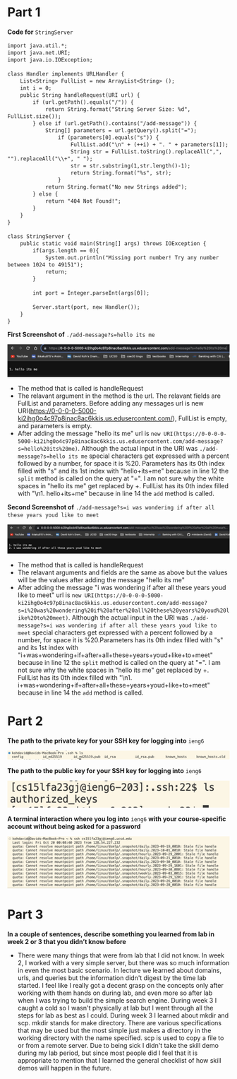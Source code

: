 # **Part 1**

**Code for** `StringServer`

```
import java.util.*;
import java.net.URI;
import java.io.IOException;

class Handler implements URLHandler {
    List<String> FullList = new ArrayList<String> ();
    int i = 0;
    public String handleRequest(URI url) {
        if (url.getPath().equals("/")) {
            return String.format("String Server Size: %d", FullList.size());
        } else if (url.getPath().contains("/add-message")) {
            String[] parameters = url.getQuery().split("=");
                if (parameters[0].equals("s")) {
                    FullList.add("\n" + (++i) + ". " + parameters[1]);
                    String str = FullList.toString().replaceAll(",", "").replaceAll("\\+", " ");
                    str = str.substring(1,str.length()-1);
                    return String.format("%s", str);
                }
            return String.format("No new Strings added");
        } else {
            return "404 Not Found!";
        }
    }
}

class StringServer {
    public static void main(String[] args) throws IOException {
        if(args.length == 0){
            System.out.println("Missing port number! Try any number between 1024 to 49151");
            return;
        }

        int port = Integer.parseInt(args[0]);

        Server.start(port, new Handler());
    }
}
```

**First Screenshot of** `./add-message?s=hello its me`

![Image](StringServer1.png)

- The method that is called is handleRequest
- The relavant argument in the method is the url. The relavant fields are FullList and parameters. Before adding any messages url is new URI(https://0-0-0-0-5000-ki2ihg0o4c97p8inac8ac6kkis.us.edusercontent.com/), FullList is empty, and parameters is empty.
- After adding the message "hello its me" url is `new URI(https://0-0-0-0-5000-ki2ihg0o4c97p8inac8ac6kkis.us.edusercontent.com/add-message?s=hello%20its%20me)`. Although the actual input in the URI was `./add-message?s=hello its me` special characters get expressed with a percent followed by a number, for space it is %20. Parameters has its 0th index filled with "s" and its 1st index with "hello+its+me" because in line 12 the `split` method is called on the query at "=". I am not sure why the white spaces in "hello its me" get replaced by +. FullList has its 0th index filled with "\n1. hello+its+me" because in line 14 the `add` method is called. 

**Second Screenshot of** `./add-message?s=i was wondering if after all these years youd like to meet`

![Image](StringServer2.png)

- The method that is called is handleRequest
- The relavant arguments and fields are the same as above but the values will be the values after adding the message "hello its me"
- After adding the message "i was wondering if after all these years youd like to meet" url is `new URI(https://0-0-0-0-5000-ki2ihg0o4c97p8inac8ac6kkis.us.edusercontent.com/add-message?s=i%20was%20wondering%20if%20after%20all%20these%20years%20youd%20like%20to%20meet)`. Although the actual input in the URI was `./add-message?s=i was wondering if after all these years youd like to meet` special characters get expressed with a percent followed by a number, for space it is %20.Parameters has its 0th index filled with "s" and its 1st index with "i+was+wondering+if+after+all+these+years+youd+like+to+meet" because in line 12 the `split` method is called on the query at "=". I am not sure why the white spaces in "hello its me" get replaced by +. FullList has its 0th index filled with "\n1. i+was+wondering+if+after+all+these+years+youd+like+to+meet" because in line 14 the `add` method is called.

# **Part 2**

**The path to the private key for your SSH key for logging into** `ieng6`

![Image](privateKey.png)

**The path to the public key for your SSH key for logging into** `ieng6`

![Image](publicKey.png)

**A terminal interaction where you log into** `ieng6` **with your course-specific account without being asked for a password**

![Image](keylessLogin.png)

# **Part 3**

**In a couple of sentences, describe something you learned from lab in week 2 or 3 that you didn’t know before**
- There were many things that were from lab that I did not know. In week 2, I worked with a very simple server, but there was so much information in even the most basic scenario. In lecture we learned about domains, urls, and queries but the information didn't digest by the time lab started. I feel like I really got a decent grasp on the concepts only after working with them hands on during lab, and even more so after lab when I was trying to build the simple search engine. During week 3 I caught a cold so I wasn't physically at lab but I went through all the steps for lab as best as I could. During week 3 I learned about mkdir and scp. mkdir stands for make directory. There are various specifications that may be used but the most simple just makes a directory in the working directory with the name specified. scp is used to copy a file to or from a remote server. Due to being sick I didn't take the skill demo during my lab period, but since most people did I feel that it is appropriate to mention that I learned the general checklist of how skill demos will happen in the future. 
